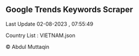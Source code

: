 

## Google Trends Keywords Scraper 
 
Last Update 02-08-2023 , 07:55:49

Country List :
VIETNAM.json



© Abdul Muttaqin 
